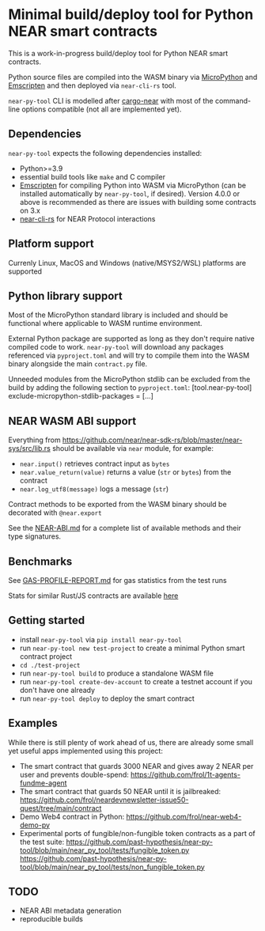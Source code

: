 Minimal build/deploy tool for Python NEAR smart contracts
=========================================================

This is a work-in-progress build/deploy tool for Python NEAR smart contracts.

Python source files are compiled into the WASM binary via [MicroPython](https://github.com/micropython/micropython) and [Emscripten](https://emscripten.org/docs/getting_started/downloads.html) and then deployed via `near-cli-rs` tool.

`near-py-tool` CLI is modelled after [cargo-near](https://github.com/near/cargo-near) with most of the 
command-line options compatible (not all are implemented yet).


Dependencies
------------

`near-py-tool` expects the following dependencies installed:
- Python>=3.9
- essential build tools like `make` and C compiler
- [Emscripten](https://emscripten.org/docs/getting_started/downloads.html) for compiling Python into WASM via MicroPython (can be installed automatically by `near-py-tool`, if desired). Version 4.0.0 or above is recommended as there are issues with building some contracts on 3.x
- [near-cli-rs](https://github.com/near/near-cli-rs) for NEAR Protocol interactions


Platform support
----------------

Currenly Linux, MacOS and Windows (native/MSYS2/WSL) platforms are supported


Python library support
----------------------

Most of the MicroPython standard library is included and should be functional where applicable to WASM runtime environment.

External Python package are supported as long as they don't require native compiled code to work. `near-py-tool` will download any packages referenced
via `pyproject.toml` and will try to compile them into the WASM binary alongside the main `contract.py` file.

Unneeded modules from the MicroPython stdlib can be excluded from the build by adding the following section to `pyproject.toml`:
    [tool.near-py-tool]
    exclude-micropython-stdlib-packages = [...]


NEAR WASM ABI support
----------------

Everything from https://github.com/near/near-sdk-rs/blob/master/near-sys/src/lib.rs should be available via `near` module, for example:

- `near.input()` retrieves contract input as `bytes`
- `near.value_return(value)` returns a value (`str` or `bytes`) from the contract
- `near.log_utf8(message)` logs a message (`str`)

Contract methods to be exported from the WASM binary should be decorated with `@near.export`

See the [NEAR-ABI.md](NEAR-ABI.md) for a complete list of available methods and their type signatures.


Benchmarks
----------

See [GAS-PROFILE-REPORT.md](GAS-PROFILE-REPORT.md) for gas statistics from the test runs

Stats for similar Rust/JS contracts are available [here](https://github.com/near/near-sdk-js/tree/develop/benchmark)


Getting started
---------------

- install `near-py-tool` via `pip install near-py-tool`
- run `near-py-tool new test-project` to create a minimal Python smart contract project
- `cd ./test-project`
- run `near-py-tool build` to produce a standalone WASM file
- run `near-py-tool create-dev-account` to create a testnet account if you don't have one already
- run `near-py-tool deploy` to deploy the smart contract

Examples
--------

While there is still plenty of work ahead of us, there are already some small yet useful apps implemented using this project:

- The smart contract that guards 3000 NEAR and gives away 2 NEAR per user and prevents double-spend: https://github.com/frol/1t-agents-fundme-agent
- The smart contract that guards 50 NEAR until it is jailbreaked: https://github.com/frol/neardevnewsletter-issue50-quest/tree/main/contract
- Demo Web4 contract in Python: https://github.com/frol/near-web4-demo-py
- Experimental ports of fungible/non-fungible token contracts as a part of the test suite: https://github.com/past-hypothesis/near-py-tool/blob/main/near_py_tool/tests/fungible_token.py https://github.com/past-hypothesis/near-py-tool/blob/main/near_py_tool/tests/non_fungible_token.py

TODO
----

- NEAR ABI metadata generation
- reproducible builds
